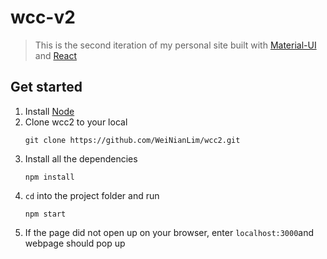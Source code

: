 # wcc-v2
> This is the second iteration of my personal site built with [Material-UI](https://material-ui.com/) and [React](https://reactjs.org/)

## Get started
1. Install [Node](https://nodejs.org/en/)
2. Clone wcc2 to your local
    ```
    git clone https://github.com/WeiNianLim/wcc2.git
    ```
3. Install all the dependencies 
    ```
    npm install
    ```
4. `cd` into the project folder and run
    ```
    npm start
    ```
5. If the page did not open up on your browser, enter `localhost:3000`and webpage should pop up
